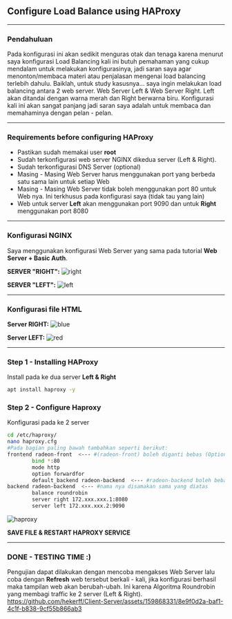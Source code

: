 ## Configure Load Balance using HAProxy
---
### Pendahuluan
Pada konfigurasi ini akan sedikit menguras otak dan tenaga karena menurut saya konfigurasi Load Balancing kali ini butuh pemahaman yang cukup mendalam untuk melakukan konfigurasinya, jadi saran saya agar menonton/membaca materi atau penjalasan mengenai load balancing terlebih dahulu.
Baiklah, untuk study kasusnya... saya ingin melakukan load balancing antara 2 web server.
Web Server Left & Web Server Right.
Left akan ditandai dengan warna merah dan Right berwarna biru.
Konfigurasi kali ini akan sangat panjang jadi saran saya adalah untuk membaca dan memahaminya dengan pelan - pelan.

---
### Requirements before configuring HAProxy
- Pastikan sudah memakai user **root**
- Sudah terkonfigurasi web server NGINX dikedua server (Left & Right).
- Sudah terkonfigurasi DNS Server (optional)
- Masing - Masing Web Server harus menggunakan port yang berbeda satu sama lain untuk setiap Web
- Masing - Masing Web Server tidak boleh menggunakan port 80 untuk Web nya. Ini terkhusus pada konfigurasi saya (tidak tau yang lain)
- Web untuk server **Left** akan menggunakan port 9090 dan untuk **Right** menggunakan port 8080
---
### Konfigurasi NGINX
Saya menggunakan konfigurasi Web Server yang sama pada tutorial **Web Server + Basic Auth**.

**SERVER "RIGHT":**
![right](https://github.com/hekerff/Client-Server/assets/159868331/5d311f50-d33a-4840-b089-7bd45b3fc6f0)


**SERVER "LEFT":**
![left](https://github.com/hekerff/Client-Server/assets/159868331/11280977-2fb5-4abe-be24-b3b3a6ff58c4)

---

### Konfigurasi file HTML
**Server RIGHT:**
![blue](https://github.com/hekerff/Client-Server/assets/159868331/bbba648c-0f89-4122-a020-07aa006c5173)

**Server LEFT:**
![red](https://github.com/hekerff/Client-Server/assets/159868331/d77a7042-ec8a-4f56-926e-dc4147936248)

---
### Step 1 - Installing HAProxy
Install pada ke dua server **Left & Right**
```bash
apt install haproxy -y
```

### Step 2 - Configure Haproxy
Konfigurasi pada ke 2 server
```bash
cd /etc/haproxy/
nano haproxy.cfg
#Pada bagian paling bawah tambahkan seperti berikut:
frontend radeon-front  <--- #(radeon-front) boleh diganti bebas (Optional)
        bind *:80
        mode http
        option forwardfor
        default_backend radeon-backend  <--- #radeon-backend boleh bebas diganti
backend radeon-backend  <--- #nama nya disamakan sama yang diatas
        balance roundrobin  
        server right 172.xxx.xxx.1:8080
        server left 172.xxx.xxx.2:9090
```
![haproxy](https://github.com/hekerff/Client-Server/assets/159868331/bd4101ca-4659-4267-973f-18d4cbf8ddc2)

**SAVE FILE & RESTART HAPROXY SERVICE**

---
### DONE - TESTING TIME :)
Pengujian dapat dilakukan dengan mencoba mengakses Web Server lalu coba dengan **Refresh** web tersebut berkali - kali, jika konfigurasi berhasil maka tampilan web akan berubah-ubah.
Ini karena Algoritma Roundrobin yang membagi traffic ke 2 server (Left & Right).
https://github.com/hekerff/Client-Server/assets/159868331/8e9f0d2a-baf1-4c1f-b838-9cf55b866ab3
